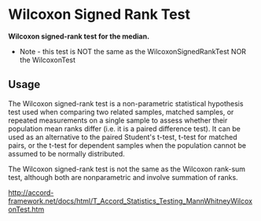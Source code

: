 ﻿# Wilcoxon Signed Rank Test
**Wilcoxon signed-rank test for the median.**

* Note - this test is NOT the same as the WilcoxonSignedRankTest NOR the WilcoxonTest

## Usage

The Wilcoxon signed-rank test is a non-parametric statistical hypothesis test used when comparing two related samples, matched samples, or repeated measurements on a single sample to assess whether their population mean ranks differ (i.e. it is a paired difference test). It can be used as an alternative to the paired Student's t-test, t-test for matched pairs, or the t-test for dependent samples when the population cannot be assumed to be normally distributed.

The Wilcoxon signed-rank test is not the same as the Wilcoxon rank-sum test, although both are nonparametric and involve summation of ranks.

http://accord-framework.net/docs/html/T_Accord_Statistics_Testing_MannWhitneyWilcoxonTest.htm
